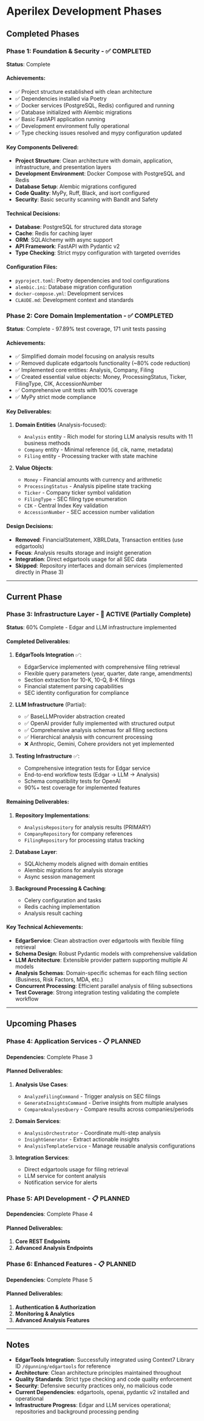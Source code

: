 # Aperilex Development Phases

## Completed Phases

### Phase 1: Foundation & Security - ✅ COMPLETED
**Status**: Complete

#### Achievements:
- ✅ Project structure established with clean architecture
- ✅ Dependencies installed via Poetry
- ✅ Docker services (PostgreSQL, Redis) configured and running
- ✅ Database initialized with Alembic migrations
- ✅ Basic FastAPI application running
- ✅ Development environment fully operational
- ✅ Type checking issues resolved and mypy configuration updated

#### Key Components Delivered:
- **Project Structure**: Clean architecture with domain, application, infrastructure, and presentation layers
- **Development Environment**: Docker Compose with PostgreSQL and Redis
- **Database Setup**: Alembic migrations configured
- **Code Quality**: MyPy, Ruff, Black, and isort configured
- **Security**: Basic security scanning with Bandit and Safety

#### Technical Decisions:
- **Database**: PostgreSQL for structured data storage
- **Cache**: Redis for caching layer
- **ORM**: SQLAlchemy with async support
- **API Framework**: FastAPI with Pydantic v2
- **Type Checking**: Strict mypy configuration with targeted overrides

#### Configuration Files:
- `pyproject.toml`: Poetry dependencies and tool configurations
- `alembic.ini`: Database migration configuration
- `docker-compose.yml`: Development services
- `CLAUDE.md`: Development context and standards

### Phase 2: Core Domain Implementation - ✅ COMPLETED
**Status**: Complete - 97.89% test coverage, 171 unit tests passing

#### Achievements:
- ✅ Simplified domain model focusing on analysis results
- ✅ Removed duplicate edgartools functionality (~80% code reduction)
- ✅ Implemented core entities: Analysis, Company, Filing
- ✅ Created essential value objects: Money, ProcessingStatus, Ticker, FilingType, CIK, AccessionNumber
- ✅ Comprehensive unit tests with 100% coverage
- ✅ MyPy strict mode compliance

#### Key Deliverables:
1. **Domain Entities** (Analysis-focused):
   - `Analysis` entity - Rich model for storing LLM analysis results with 11 business methods
   - `Company` entity - Minimal reference (id, cik, name, metadata)
   - `Filing` entity - Processing tracker with state machine

2. **Value Objects**:
   - `Money` - Financial amounts with currency and arithmetic
   - `ProcessingStatus` - Analysis pipeline state tracking
   - `Ticker` - Company ticker symbol validation
   - `FilingType` - SEC filing type enumeration
   - `CIK` - Central Index Key validation
   - `AccessionNumber` - SEC accession number validation

#### Design Decisions:
- **Removed**: FinancialStatement, XBRLData, Transaction entities (use edgartools)
- **Focus**: Analysis results storage and insight generation
- **Integration**: Direct edgartools usage for all SEC data
- **Skipped**: Repository interfaces and domain services (implemented directly in Phase 3)

---

## Current Phase

### Phase 3: Infrastructure Layer - 🚀 ACTIVE (Partially Complete)
**Status**: 60% Complete - Edgar and LLM infrastructure implemented

#### Completed Deliverables:
1. **EdgarTools Integration** ✅:
   - EdgarService implemented with comprehensive filing retrieval
   - Flexible query parameters (year, quarter, date range, amendments)
   - Section extraction for 10-K, 10-Q, 8-K filings
   - Financial statement parsing capabilities
   - SEC identity configuration for compliance
   
2. **LLM Infrastructure** (Partial):
   - ✅ BaseLLMProvider abstraction created
   - ✅ OpenAI provider fully implemented with structured output
   - ✅ Comprehensive analysis schemas for all filing sections
   - ✅ Hierarchical analysis with concurrent processing
   - ❌ Anthropic, Gemini, Cohere providers not yet implemented
   
3. **Testing Infrastructure** ✅:
   - Comprehensive integration tests for Edgar service
   - End-to-end workflow tests (Edgar → LLM → Analysis)
   - Schema compatibility tests for OpenAI
   - 90%+ test coverage for implemented features

#### Remaining Deliverables:
1. **Repository Implementations**:
   - `AnalysisRepository` for analysis results (PRIMARY)
   - `CompanyRepository` for company references
   - `FilingRepository` for processing status tracking

2. **Database Layer**:
   - SQLAlchemy models aligned with domain entities
   - Alembic migrations for analysis storage
   - Async session management

3. **Background Processing & Caching**:
   - Celery configuration and tasks
   - Redis caching implementation
   - Analysis result caching

#### Key Technical Achievements:
- **EdgarService**: Clean abstraction over edgartools with flexible filing retrieval
- **Schema Design**: Robust Pydantic models with comprehensive validation
- **LLM Architecture**: Extensible provider pattern supporting multiple AI models
- **Analysis Schemas**: Domain-specific schemas for each filing section (Business, Risk Factors, MDA, etc.)
- **Concurrent Processing**: Efficient parallel analysis of filing subsections
- **Test Coverage**: Strong integration testing validating the complete workflow

---

## Upcoming Phases

### Phase 4: Application Services - 📋 PLANNED
**Dependencies**: Complete Phase 3

#### Planned Deliverables:
1. **Analysis Use Cases**:
   - `AnalyzeFilingCommand` - Trigger analysis on SEC filings
   - `GenerateInsightsCommand` - Derive insights from multiple analyses
   - `CompareAnalysesQuery` - Compare results across companies/periods
   
2. **Domain Services**:
   - `AnalysisOrchestrator` - Coordinate multi-step analysis
   - `InsightGenerator` - Extract actionable insights
   - `AnalysisTemplateService` - Manage reusable analysis configurations

3. **Integration Services**:
   - Direct edgartools usage for filing retrieval
   - LLM service for content analysis
   - Notification service for alerts 

### Phase 5: API Development - 📋 PLANNED
**Dependencies**: Complete Phase 4

#### Planned Deliverables:
1. **Core REST Endpoints**
2. **Advanced Analysis Endpoints**

### Phase 6: Enhanced Features - 📋 PLANNED
**Dependencies**: Complete Phase 5

#### Planned Deliverables:
1. **Authentication & Authorization**
2. **Monitoring & Analytics**
3. **Advanced Analysis Features**

---

## Notes

- **EdgarTools Integration**: Successfully integrated using Context7 Library ID `/dgunning/edgartools` for reference
- **Architecture**: Clean architecture principles maintained throughout
- **Quality Standards**: Strict type checking and code quality enforcement
- **Security**: Defensive security practices only, no malicious code
- **Current Dependencies**: edgartools, openai, pydantic v2 installed and operational
- **Infrastructure Progress**: Edgar and LLM services operational; repositories and background processing pending
